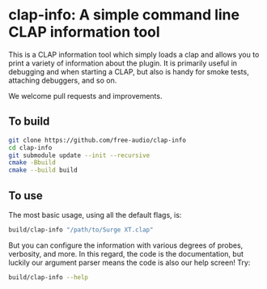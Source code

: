 # clap-info: A simple command line CLAP information tool

This is a CLAP information tool which simply loads a clap and allows you to
print a variety of information about the plugin. It is primarily useful in 
debugging and when starting a CLAP, but also is handy for smoke tests, attaching
debuggers, and so on.

We welcome pull requests and improvements.

## To build

```bash
git clone https://github.com/free-audio/clap-info
cd clap-info
git submodule update --init --recursive
cmake -Bbuild
cmake --build build
```

## To use

The most basic usage, using all the default flags, is:

```bash
build/clap-info "/path/to/Surge XT.clap"
```

But you can configure the information with various degrees of probes, verbosity, and more. 
In this regard, the code is the documentation, but luckily our argument parser means the
code is also our help screen! Try:

```bash
build/clap-info --help
```

